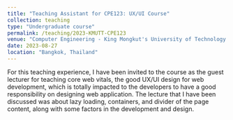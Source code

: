 ```yaml
---
title: "Teaching Assistant for CPE123: UX/UI Course"
collection: teaching
type: "Undergraduate course"
permalink: /teaching/2023-KMUTT-CPE123
venue: "Computer Engineering - King Mongkut's University of Technology Thonburi"
date: 2023-08-27
location: "Bangkok, Thailand"
---
```


For this teaching experience, I have been invited to the course as the guest lecturer for teaching core web vitals, the good UX/UI design for web development, which is totally impacted to the developers to have a good responsibility on designing web application. The lecture that I have been discussed was about lazy loading, containers, and divider of the page content, along with some factors in the development and design.